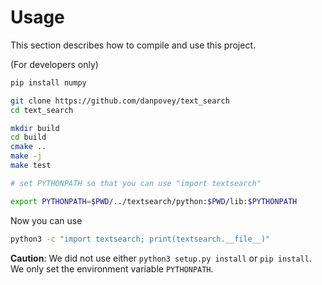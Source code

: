 # Usage

This section describes how to compile and use this project.

(For developers only)

```bash
pip install numpy

git clone https://github.com/danpovey/text_search
cd text_search

mkdir build
cd build
cmake ..
make -j
make test

# set PYTHONPATH so that you can use "import textsearch"

export PYTHONPATH=$PWD/../textsearch/python:$PWD/lib:$PYTHONPATH
```

Now you can use

```bash
python3 -c "import textsearch; print(textsearch.__file__)"
```


**Caution**: We did not use either `python3 setup.py install` or `pip install`.
We only set the environment variable `PYTHONPATH`.


